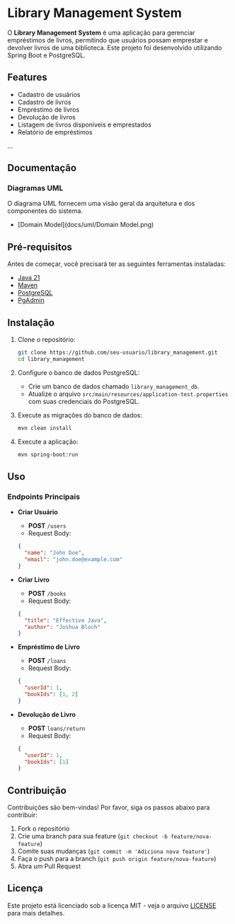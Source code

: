 # Library Management System

O **Library Management System** é uma aplicação para gerenciar empréstimos de livros, permitindo que usuários possam emprestar e devolver livros de uma biblioteca. Este projeto foi desenvolvido utilizando Spring Boot e PostgreSQL.

## Features

- Cadastro de usuários
- Cadastro de livros
- Empréstimo de livros
- Devolução de livros
- Listagem de livros disponíveis e emprestados
- Relatório de empréstimos

...

## Documentação

### Diagramas UML

O diagrama UML fornecem uma visão geral da arquitetura e dos componentes do sistema.

- [Domain Model](docs/uml/Domain Model.png)

## Pré-requisitos

Antes de começar, você precisará ter as seguintes ferramentas instaladas:

- [Java 21](https://www.oracle.com/java/technologies/javase-jdk21-downloads.html)
- [Maven](https://maven.apache.org/install.html)
- [PostgreSQL](https://www.postgresql.org/download/)
- [PgAdmin](https://www.pgadmin.org/download/)

## Instalação

1. Clone o repositório:

    ```bash
    git clone https://github.com/seu-usuario/library_management.git
    cd library_management
    ```

2. Configure o banco de dados PostgreSQL:

    - Crie um banco de dados chamado `library_management_db`.
    - Atualize o arquivo `src/main/resources/application-test.properties` com suas credenciais do PostgreSQL.

3. Execute as migrações do banco de dados:

    ```bash
    mvn clean install
    ```

4. Execute a aplicação:

    ```bash
    mvn spring-boot:run
    ```

## Uso

### Endpoints Principais

- **Criar Usuário**
    - **POST** `/users`
    - Request Body:
    ```json
    {
      "name": "John Doe",
      "email": "john.doe@example.com"
    }
    ```

- **Criar Livro**
    - **POST** `/books`
    - Request Body:
    ```json
    {
      "title": "Effective Java",
      "author": "Joshua Bloch"
    }
    ```

- **Empréstimo de Livro**
    - **POST** `/loans`
    - Request Body:
    ```json
    {
      "userId": 1,
      "bookIds": [1, 2]
    }
    ```

- **Devolução de Livro**
    - **POST** `loans/return`
    - Request Body:
    ```json
    {
      "userId": 1,
      "bookIds": [1]
    }
    ```
    
## Contribuição

Contribuições são bem-vindas! Por favor, siga os passos abaixo para contribuir:

1. Fork o repositório
2. Crie uma branch para sua feature (`git checkout -b feature/nova-feature`)
3. Comite suas mudanças (`git commit -m 'Adiciona nova feature'`)
4. Faça o push para a branch (`git push origin feature/nova-feature`)
5. Abra um Pull Request

## Licença

Este projeto está licenciado sob a licença MIT - veja o arquivo [LICENSE](LICENSE) para mais detalhes.
